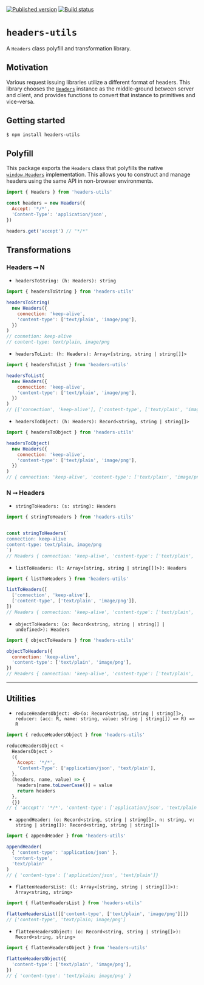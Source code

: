 [![Published version](https://img.shields.io/npm/v/headers-utils.svg)](https://www.npmjs.com/package/headers-utils)
[![Build status](https://img.shields.io/circleci/project/github/mswjs/headers-utils/master.svg)](https://npmjs.com/package/headers-utils)

# `headers-utils`

A `Headers` class polyfill and transformation library.

## Motivation

Various request issuing libraries utilize a different format of headers. This library chooses the [`Headers`](https://developer.mozilla.org/en-US/docs/Web/API/Headers) instance as the middle-ground between server and client, and provides functions to convert that instance to primitives and vice-versa.

## Getting started

```bash
$ npm install headers-utils
```

## Polyfill

This package exports the `Headers` class that polyfills the native [`window.Headers`](https://developer.mozilla.org/en-US/docs/Web/API/Headers) implementation. This allows you to construct and manage headers using the same API in non-browser environments.

```js
import { Headers } from 'headers-utils'

const headers = new Headers({
  Accept: '*/*',
  'Content-Type': 'application/json',
})

headers.get('accept') // "*/*"
```

## Transformations

### Headers ⭢ N

- `headersToString: (h: Headers): string`

```js
import { headersToString } from 'headers-utils'

headersToString(
  new Headers({
    connection: 'keep-alive',
    'content-type': ['text/plain', 'image/png'],
  })
)
// connetion: keep-alive
// content-type: text/plain, image/png
```

- `headersToList: (h: Headers): Array<[string, string | string[]]>`

```js
import { headersToList } from 'headers-utils'

headersToList(
  new Headers({
    connection: 'keep-alive',
    'content-type': ['text/plain', 'image/png'],
  })
)
// [['connection', 'keep-alive'], ['content-type', ['text/plain', 'image/png']]]
```

- `headersToObject: (h: Headers): Record<string, string | string[]>`

```js
import { headersToObject } from 'headers-utils'

headersToObject(
  new Headers({
    connection: 'keep-alive',
    'content-type': ['text/plain', 'image/png'],
  })
)
// { connection: 'keep-alive', 'content-type': ['text/plain', 'image/png'] }
```

### N ⭢ Headers

- `stringToHeaders: (s: string): Headers`

```js
import { stringToHeaders } from 'headers-utils'


const stringToHeaders(`
connection: keep-alive
content-type: text/plain, image/png
`)
// Headers { connection: 'keep-alive', 'content-type': ['text/plain', 'image/png'] }
```

- `listToHeaders: (l: Array<[string, string | string[]]>): Headers`

```js
import { listToHeaders } from 'headers-utils'

listToHeaders([
  ['connection', 'keep-alive'],
  ['content-type', ['text/plain', 'image/png']],
])
// Headers { connection: 'keep-alive', 'content-type': ['text/plain', 'image/png'] }
```

- `objectToHeaders: (o: Record<string, string | string[] | undefined>): Headers`

```js
import { objectToHeaders } from 'headers-utils'

objectToHeaders({
  connection: 'keep-alive',
  'content-type': ['text/plain', 'image/png'],
})
// Headers { connection: 'keep-alive', 'content-type': ['text/plain', 'image/png'] }
```

---

## Utilities

- `reduceHeadersObject: <R>(o: Record<string, string | string[]>, reducer: (acc: R, name: string, value: string | string[]) => R) => R`

```js
import { reduceHeadersObject } from 'headers-utils'

reduceHeadersObject <
  HeadersObject >
  ({
    Accept: '*/*',
    'Content-Type': ['application/json', 'text/plain'],
  },
  (headers, name, value) => {
    headers[name.toLowerCase()] = value
    return headers
  },
  {})
// { 'accept': '*/*', 'content-type': ['application/json', 'text/plain'] }
```

- `appendHeader: (o: Record<string, string | string[]>, n: string, v: string | string[]): Record<string, string | string[]>`

```js
import { appendHeader } from 'headers-utils'

appendHeader(
  { 'content-type': 'application/json' },
  'content-type',
  'text/plain'
)
// { 'content-type': ['application/json', 'text/plain']}
```

- `flattenHeadersList: (l: Array<[string, string | string[]]>): Array<string, string>`

```js
import { flattenHeadersList } from 'headers-utils'

flattenHeadersList([['content-type', ['text/plain', 'image/png']]])
// ['content-type', 'text/plain; image/png']
```

- `flattenHeadersObject: (o: Record<string, string | string[]>): Record<string, string>`

```js
import { flattenHeadersObject } from 'headers-utils'

flattenHeadersObject({
  'content-type': ['text/plain', 'image/png'],
})
// { 'content-type': 'text/plain; image/png' }
```
